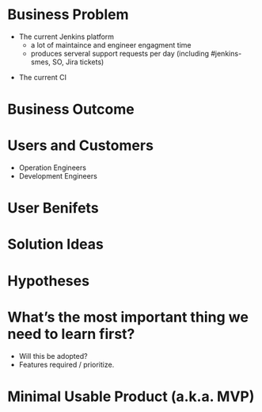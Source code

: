 # Business Problem
* The current Jenkins platform
	* a lot of maintaince and engineer engagment time
	* produces serveral support requests per day (including #jenkins-smes, SO, Jira tickets)
 - The current CI
# Business Outcome
# Users and Customers

 - Operation Engineers
 - Development Engineers

# User Benifets
# Solution Ideas
# Hypotheses
# What’s the most important thing we need to learn first?
 - Will this be adopted?
 - Features required / prioritize.

# Minimal Usable Product (a.k.a. MVP)

<!--stackedit_data:
eyJoaXN0b3J5IjpbMTQwMjI5NTk1MCwtMTUyNTcyMzAxMV19
-->
